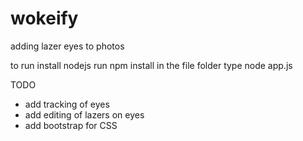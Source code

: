 # wokeify
adding lazer eyes to photos

to run install nodejs
run npm install
in the file folder type node app.js


TODO
- add tracking of eyes
- add editing of lazers on eyes
- add bootstrap for CSS
